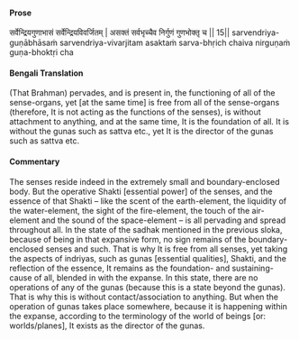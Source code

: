 #### Prose 

सर्वेन्द्रियगुणाभासं सर्वेन्द्रियविवर्जितम् |
असक्तं सर्वभृच्चैव निर्गुणं गुणभोक्तृ च || 15||
sarvendriya-guṇābhāsaṁ sarvendriya-vivarjitam
asaktaṁ sarva-bhṛich chaiva nirguṇaṁ guṇa-bhoktṛi cha

 #### Bengali Translation 

(That Brahman) pervades, and is present in, the functioning of all of the sense-organs, yet [at the same time] is free from all of the sense-organs (therefore, It is not acting as the functions of the senses), is without attachment to anything, and at the same time, It is the foundation of all. It is without the gunas such as sattva etc., yet It is the director of the gunas such as sattva etc. 

 #### Commentary 

The senses reside indeed in the extremely small and boundary-enclosed body. But the operative Shakti [essential power] of the senses, and the essence of that Shakti – like the scent of the earth-element, the liquidity of the water-element, the sight of the fire-element, the touch of the air-element and the sound of the space-element – is all pervading and spread throughout all. In the state of the sadhak mentioned in the previous sloka, because of being in that expansive form, no sign remains of the boundary-enclosed senses and such. That is why It is free from all senses, yet taking the aspects of indriyas, such as gunas [essential qualities], Shakti, and the reflection of the essence, It remains as the foundation- and sustaining-cause of all, blended in with the expanse. In this state, there are no operations of any of the gunas (because this is a state beyond the gunas). That is why this is without contact/association to anything. But when the operation of gunas takes place somewhere, because it is happening within the expanse, according to the terminology of the world of beings [or: worlds/planes], It exists as the director of the gunas. 